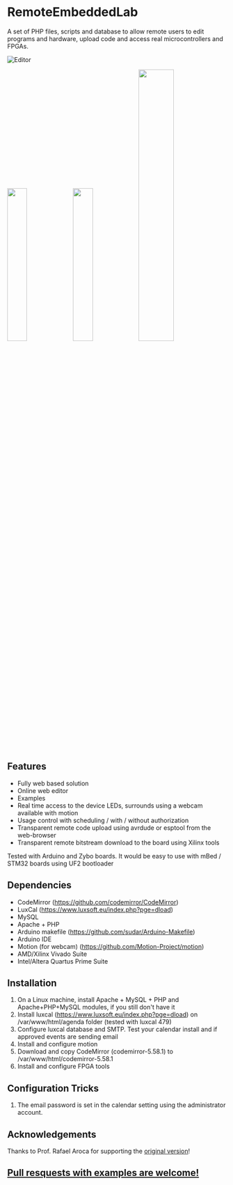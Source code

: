 # RemoteEmbeddedLab

A set of PHP files, scripts and database to allow remote users to edit programs and hardware, upload code and access real microcontrollers and FPGAs.

![Editor](html/about/editor.png) 

<img src="html/about/close.jpg" width="30%"/><img src="html/about/open.jpg" width="30%"/><img src="html/about/zybo.jpg" width="40%"/> 

## Features
- Fully web based solution
- Online web editor
- Examples
- Real time access to the device LEDs, surrounds using a webcam available with motion
- Usage control with scheduling / with / without authorization
- Transparent remote code upload using avrdude or esptool from the web-browser
- Transparent remote bitstream download to the board using Xilinx tools

Tested with Arduino and Zybo boards. It would be easy to use with mBed / STM32 boards using UF2 bootloader

## Dependencies
- CodeMirror (https://github.com/codemirror/CodeMirror)
- LuxCal (https://www.luxsoft.eu/index.php?pge=dload)
- MySQL
- Apache + PHP
- Arduino makefile (https://github.com/sudar/Arduino-Makefile)
- Arduino IDE
- Motion (for webcam) (https://github.com/Motion-Project/motion)
- AMD/Xilinx Vivado Suite
- Intel/Altera Quartus Prime Suite

## Installation
1. On a Linux machine, install Apache + MySQL + PHP and Apache+PHP+MySQL modules, if you still don't have it
2. Install luxcal (https://www.luxsoft.eu/index.php?pge=dload) on /var/www/html/agenda folder (tested with luxcal 479)
3. Configure luxcal database and SMTP. Test your calendar install and if approved events are sending email
4. Install and configure motion
5. Download and copy CodeMirror (codemirror-5.58.1) to /var/www/html/codemirror-5.58.1
6. Install and configure FPGA tools  

## Configuration Tricks
1. The email password is set in the calendar setting using the administrator account.

## Acknowledgements

Thanks to Prof. Rafael Aroca for supporting the [original version](https://github.com/rafaelaroca/RemoteMicrocontrollerLab)!

## [Pull resquests with examples are welcome!](html/examples/fpga/quartus)
